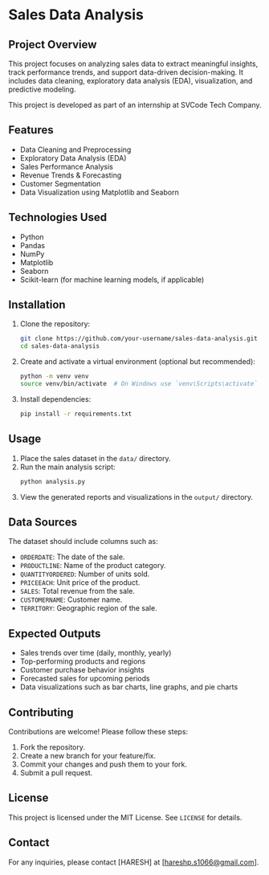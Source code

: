 # Sales Data Analysis

## Project Overview
This project focuses on analyzing sales data to extract meaningful insights, track performance trends, and support data-driven decision-making. It includes data cleaning, exploratory data analysis (EDA), visualization, and predictive modeling.

This project is developed as part of an internship at SVCode Tech Company.

## Features
- Data Cleaning and Preprocessing
- Exploratory Data Analysis (EDA)
- Sales Performance Analysis
- Revenue Trends & Forecasting
- Customer Segmentation
- Data Visualization using Matplotlib and Seaborn

## Technologies Used
- Python
- Pandas
- NumPy
- Matplotlib
- Seaborn
- Scikit-learn (for machine learning models, if applicable)

## Installation
1. Clone the repository:
   ```bash
   git clone https://github.com/your-username/sales-data-analysis.git
   cd sales-data-analysis
   ```
2. Create and activate a virtual environment (optional but recommended):
   ```bash
   python -m venv venv
   source venv/bin/activate  # On Windows use `venv\Scripts\activate`
   ```
3. Install dependencies:
   ```bash
   pip install -r requirements.txt
   ```

## Usage
1. Place the sales dataset in the `data/` directory.
2. Run the main analysis script:
   ```bash
   python analysis.py
   ```
3. View the generated reports and visualizations in the `output/` directory.

## Data Sources
The dataset should include columns such as:
- `ORDERDATE`: The date of the sale.
- `PRODUCTLINE`: Name of the product category.
- `QUANTITYORDERED`: Number of units sold.
- `PRICEEACH`: Unit price of the product.
- `SALES`: Total revenue from the sale.
- `CUSTOMERNAME`: Customer name.
- `TERRITORY`: Geographic region of the sale.

## Expected Outputs
- Sales trends over time (daily, monthly, yearly)
- Top-performing products and regions
- Customer purchase behavior insights
- Forecasted sales for upcoming periods
- Data visualizations such as bar charts, line graphs, and pie charts

## Contributing
Contributions are welcome! Please follow these steps:
1. Fork the repository.
2. Create a new branch for your feature/fix.
3. Commit your changes and push them to your fork.
4. Submit a pull request.

## License
This project is licensed under the MIT License. See `LICENSE` for details.

## Contact
For any inquiries, please contact [HARESH] at [hareshp.s1066@gmail.com].
